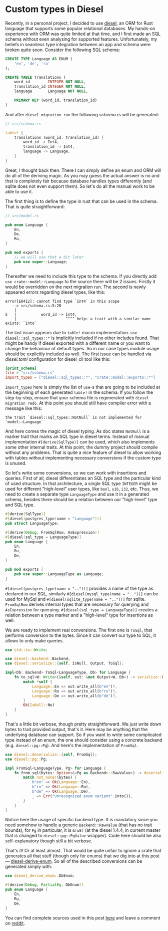 # Custom types in Diesel

Recently, in a personal project, I decided to use [diesel](http://diesel.rs/), an ORM for Rust language that supports some popular relational databases. My hands-on experience with ORM was quite limited at that time, and I first made an SQL schema without even analysing for supported features. Unfortunately, my beliefs in seamless type integration between an app and schema were broken quite soon. Consider the following SQL schema:

```sql
CREATE TYPE Language AS ENUM (
    'en', 'de', 'ru'
);

CREATE TABLE translations (
    word_id        INTEGER NOT NULL,
    translation_id INTEGER NOT NULL,
    language       Language NOT NULL,

    PRIMARY KEY (word_id, translation_id)
)
```

And after `diesel migration run` the following _schema.rs_ will be generated:

```rust
// src/schema.rs

table! {
    translations (word_id, translation_id) {
        word_id -> Int4,
        translation_id -> Int4,
        language -> Language,
    }
}
```

Great, I thought back then. There I can simply define an enum and ORM will do all of the deriving magic. As you may guess the actual answer is no and that is completely fair because database handles types differently (and sqlite does not even support them). So let's do all the manual work to be able to use it.

The first thing is to define the type in rust that can be used in the schema. That is quite straightforward:

```rust
// src/model.rs

pub enum Language {
    En,
    De,
    Ru,
}

pub mod exports {
    // we will use that a bit later
    pub use super::Language;
}
```

Thereafter we need to include this type to the schema. If you directly add `use crate::model::Language` to the source there will be 2 issues. Firstly it would be overridden on the next migration run. The second is newly appeared errors regarding diesel types, like this:

```
error[E0412]: cannot find type `Int4` in this scope
   --> src/schema.rs:5:20
    |
5   |           word_id -> Int4,
    |                      ^^^^ help: a trait with a similar name exists: `Into`
```

The last issue appears due to `table!` macro implementation. `use diesel::sql_types::*` is implicitly included if no other includes found. That might be handy if diesel exported with a different name or you want to change the behaviour of default types. So in our case types module usage should be explicitly included as well. The first issue can be handled via _diesel.toml_ configuration for diesel_cli tool like this:

```toml
[print_schema]
file = "src/schema.rs"
import_types = ["diesel::sql_types::*", "crate::model::exports::*"]
```

`import_types` here is simply the list of `use`-s that are going to be included at the beginning of each generated `table!` in the schema. If you follow the step-by-step, ensure that your schema file is regenerated with `diesel migration redo`. At this point you should still have compiler error with a message like this:

```
the trait `diesel::sql_types::NotNull` is not implemented for `model::Language`
```

And here comes the magic of diesel typing. As doc states `NotNull` is a marker trait that marks an SQL type in diesel terms. Instead of manual implementation `#[derive(SqlType)]` can be used, which also implements some other internal traits. At this point, the dummy project should compile without any problems. That is quite a nice feature of diesel to allow working with tables without implementing necessary conversions if the custom type is unused.

So let's write some conversions, so we can work with insertions and queries.
First of all, diesel differentiates an SQL type and the particular kind of used structure. In that architecture, a single SQL type `INTEGER` might be used for different "high-level" user types, like `bool`, `u16`, `i32`, etc.
Thus, we need to create a separate type `LanguageType` and use it in a generated schema, besides there should be a relation between our "high-level" type and SQL type.

```rust
#[derive(SqlType)]
#[diesel(postgres_type(name = "Language"))]
pub struct LanguageType;

#[derive(Debug, FromSqlRow, AsExpression)]
#[diesel(sql_type = LanguageType)]
pub enum Language {
    En,
    Ru,
    De,
}

pub mod exports {
    pub use super::LanguageType as Language;
}
```

`#[diesel(postgres_type(name = ".."))]` provides a name of the type as declared in our SQL, similarly `#[diesel(mysql_type(name = ".."))]` can be used for MySql and `#[diesel(sqlite_type(name = ".."))]` for sqlite. `FromSqlRow` derives internal types that are necessary for querying and `AsExpression` for querying. `#[diesel(sql_type = LanguageType)]` creates a relation between a type marker and a "high-level" type for insertions as well.

We are ready to implement real conversions. The first one is `ToSql`, that performs conversion to the bytes. Since it can convert our type to SQL, it allows to only make queries.

```rust
use std::io::Write;

use diesel::backend::Backend;
use diesel::serialize::{self, IsNull, Output, ToSql};

impl<Db: Backend> ToSql<LanguageType, Db> for Language {
    fn to_sql<W: Write>(&self, out: &mut Output<W, Db>) -> serialize::Result {
        match *self {
            Language::En => out.write_all(b"en")?,
            Language::Ru => out.write_all(b"ru")?,
            Language::De => out.write_all(b"de")?,
        }
        Ok(IsNull::No)
    }
}
```

That's a little bit verbose, though pretty straightforward. We just write down bytes to trait provided output, that's it. Here may be anything that the underlying database can support. So if you want to write some complicated type instead of an enum, the one should consider using a concrete backend (e.g. `diesel::pg::Pg`). And here's the implementation of `FromSql`.

```rust
use diesel::deserialize::{self, FromSql};
use diesel::pg::Pg;

impl FromSql<LanguageType, Pg> for Language {
    fn from_sql(bytes: Option<&<Pg as Backend>::RawValue>) -> deserialize::Result<Self> {
        match not_none!(bytes) {
            b"en" => Ok(Language::En),
            b"ru" => Ok(Language::Ru),
            b"de" => Ok(Language::De),
            _ => Err("Unrecognized enum variant".into()),
        }
    }
}
```

Notice here the usage of specific backend type. It is mandatory since you need somehow to handle a generic `Backend::RawValue` (that has no trait bounds), for `Pg` in particular, it is `&[u8]` (at the diesel 1.4.4, in current master that is changed to `diesel::pg::PgValue` wrapper). Code here should be also self-explanatory though still a bit verbose.

That's it! Or at least almost. That would be quite unfair to ignore a crate that generates all that stuff (though only for enums) that we dig into at this post — [diesel-derive-enum](https://crates.io/crates/diesel-derive-enum). So all of the described conversions can be generated simply with:

```rust
use diesel_derive_enum::DbEnum;

#[derive(Debug, PartialEq, DbEnum)]
pub enum Language {
    En,
    Ru,
    De,
}
```

You can find complete sources used in this post [here](https://github.com/l4l/diesel-custom-types) and leave a comment on [reddit](https://www.reddit.com/r/rust/comments/gptvej/custom_types_in_diesel/).
